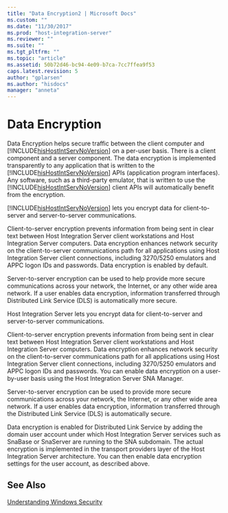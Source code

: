 ```yaml
---
title: "Data Encryption2 | Microsoft Docs"
ms.custom: ""
ms.date: "11/30/2017"
ms.prod: "host-integration-server"
ms.reviewer: ""
ms.suite: ""
ms.tgt_pltfrm: ""
ms.topic: "article"
ms.assetid: 50b72d46-bc94-4e09-b7ca-7cc7ffea9f53
caps.latest.revision: 5
author: "gplarsen"
ms.author: "hisdocs"
manager: "anneta"
---
```

# Data Encryption
Data Encryption helps secure traffic between the client computer and [!INCLUDE[hisHostIntServNoVersion](../includes/hishostintservnoversion-md.md)] on a per-user basis. There is a client component and a server component. The data encryption is implemented transparently to any application that is written to the [!INCLUDE[hisHostIntServNoVersion](../includes/hishostintservnoversion-md.md)] APIs (application program interfaces). Any software, such as a third-party emulator, that is written to use the [!INCLUDE[hisHostIntServNoVersion](../includes/hishostintservnoversion-md.md)] client APIs will automatically benefit from the encryption.  
  
 [!INCLUDE[hisHostIntServNoVersion](../includes/hishostintservnoversion-md.md)] lets you encrypt data for client-to-server and server-to-server communications.  
  
 Client-to-server encryption prevents information from being sent in clear text between Host Integration Server client workstations and Host Integration Server computers. Data encryption enhances network security on the client-to-server communications path for all applications using Host Integration Server client connections, including 3270/5250 emulators and APPC logon IDs and passwords. Data encryption is enabled by default.  
  
 Server-to-server encryption can be used to help provide more secure communications across your network, the Internet, or any other wide area network. If a user enables data encryption, information transferred through Distributed Link Service (DLS) is automatically more secure.  
  
 Host Integration Server lets you encrypt data for client-to-server and server-to-server communications.  
  
 Client-to-server encryption prevents information from being sent in clear text between Host Integration Server client workstations and Host Integration Server computers. Data encryption enhances network security on the client-to-server communications path for all applications using Host Integration Server client connections, including 3270/5250 emulators and APPC logon IDs and passwords. You can enable data encryption on a user-by-user basis using the Host Integration Server SNA Manager.  
  
 Server-to-server encryption can be used to provide more secure communications across your network, the Internet, or any other wide area network. If a user enables data encryption, information transferred through the Distributed Link Service (DLS) is automatically secure.  
  
 Data encryption is enabled for Distributed Link Service by adding the domain user account under which Host Integration Server services such as SnaBase or SnaServer are running to the SNA subdomain. The actual encryption is implemented in the transport providers layer of the Host Integration Server architecture. You can then enable data encryption settings for the user account, as described above.  
  
## See Also  
 [Understanding Windows Security](../core/understanding-windows-security1.md)